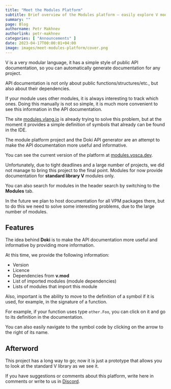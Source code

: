 ```yaml
---
title: "Meet the Modules Platform"
subtitle: Brief overview of the Modules platform — easily explore V modules
summary: ""
page: Blog
authorname: Petr Makhnev
authorlink: petr-makhnev
categories: [ "Announcements" ]
date: 2023-04-17T00:00:01+04:00
image: images/meet-modules-platform/cover.png
---
```


V is a very modular language, it has a simple style of public API documentation, so you can
automatically generate documentation for any project.

API documentation is not only about public functions/structures/etc., but also about their
dependencies.

If your module uses other modules, it is always interesting to track which ones.
Doing this manually is not so simple, it is much more convenient to see this information in the API
documentation.

The site [modules.vlang.io](https://modules.vlang.io) is already trying to solve this problem, but
at the moment it provides a simple definition of symbols that already can be found in the IDE.

The module platform project and the Doki API generator are an attempt to make the API documentation
more useful and informative.

You can see the current version of the platform at [modules.vosca.dev](https://modules.vosca.dev).

Unfortunately, due to tight deadlines and a large number of projects, we did not manage to bring
this project to the final point.
Modules for now provide documentation for **standard library V** modules only.

You can also search for modules in the header search by switching to the **Modules** tab.

In the future we plan to host documentation for all VPM packages there, but to do this we need to
solve some interesting problems, due to the large number of modules.

## Features

The idea behind **Doki** is to make the API documentation more useful and informative by providing more
information.

At this time, we provide the following information:

- Version
- Licence
- Dependencies from **v.mod**
- List of imported modules (module dependencies)
- Lists of modules that import this module

Also, important is the ability to move to the definition of a symbol if it is used, for example, in
the signature of a function.

For example, if your function uses type `other.Foo`, you can click on it and go to its definition in
the documentation.

You can also easily navigate to the symbol code by clicking on the arrow to the right of its name.

## Afterword

This project has a long way to go;
now it is just a prototype that allows you to look at the standard V library as we see it.

If you have suggestions or comments about this platform, write here in comments or write to us in
[Discord](https://discord.gg/vlang).
